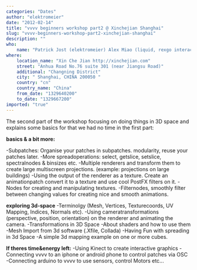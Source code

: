 ```yaml
---
categories: "Dates"
author: "elektromeier"
date: "2012-02-14"
title: "vvvv beginners workshop part2 @ Xinchejian Shanghai"
slug: "vvvv-beginners-workshop-part2-xinchejian-shanghai"
description: ""
who: 
    name: "Patrick Jost (elektromeier) Alex Miao (liquid, rexgo interactive)"
where: 
    location_name: "Xin Che Jian http://xinchejian.com"
    street: "Anhua Road No.76 suite 301 (near Jiangsu Road)"
    additional: "Changning District"
    city: " Shanghai, CHINA 200050 "
    country: "cn"
    country_name: "China"
    from_date: "1329640200"
    to_date: "1329667200"
imported: "true"
---
```



The second part of the workshop focusing on doing things in 3D space and explains some basics for that we had no time in the first part:

**basics & a bit more:**

-Subpatches: Organise your patches in subpatches. modularity, reuse your patches later.
-More spreadoperations: select, getslice, setslice, spectralnodes & binsizes etc.
-Multiple renderers and transform them to create large multiscreen projections. (example: projections on large buildings)
-Using the output of the renderer as a texture. Create an animationpatch convert it to a texture and use cool PostFX filters on it.
-Nodes for creating and manipulating textures.
-Filternodes, smoothly filter between changing values for creating nice and smooth animations.

**exploring 3d-space**
-Terminolgy (Mesh, Vertices, Texturecoords, UV Mapping, Indices, Normals etc).
-Using cameratransformations (perspective, position, orientation) on the renderer and animating the camera.
-Transformations in 3D Space
-About shaders and how to use them
-Mesh Import from 3d software (.Xfile, Collada)
-Having Fun with spreading in 3d Space
-A simple 3d mapping example on one or more cubes.


**If theres time&energy left:**
-Using Kinect to create interactive graphics
-Connecting vvvv to an iphone or android phone to control patches via OSC
-Connecting arduino to vvvv to use sensors, control Motors etc...